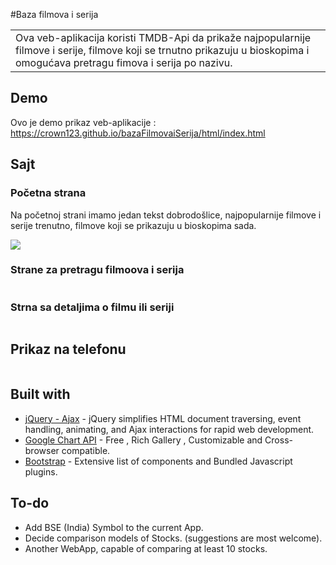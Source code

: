 #Baza filmova i serija
<table>
<tr>
<td>
 Ova veb-aplikacija koristi TMDB-Api da prikaže najpopularnije filmove i serije, filmove koji se trnutno prikazuju u bioskopima
  i omogućava pretragu fimova i serija po nazivu.
</td>
</tr>
</table>

## Demo
Ovo je demo prikaz veb-aplikacije :  https://crown123.github.io/bazaFilmovaiSerija/html/index.html

## Sajt

### Početna strana
Na početnoj strani imamo jedan tekst dobrodošlice, najpopularnije filmove i serije trenutno, filmove koji se prikazuju
u bioskopima sada.

![](https://Crown123.github.io/bazaFilmovaiSerija/readmeSlike/Slika1.png)

### Strane za pretragu filmoova i serija
![]()

### Strna sa detaljima o filmu ili seriji
![]()



## Prikaz na telefonu


![]()

## Built with 

- [jQuery - Ajax](http://www.w3schools.com/jquery/jquery_ref_ajax.asp) - jQuery simplifies HTML document traversing, event handling, animating, and Ajax interactions for rapid web development.
- [Google Chart API](https://developers.google.com/chart/interactive/docs/quick_start) - Free , Rich Gallery , Customizable and Cross-browser compatible.
- [Bootstrap](http://getbootstrap.com/) - Extensive list of components and  Bundled Javascript plugins.

## To-do
- Add BSE (India) Symbol to the current App.
- Decide comparison models of Stocks. (suggestions are most welcome).
- Another WebApp, capable of comparing at least 10 stocks.


